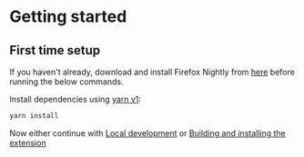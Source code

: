 # Getting started

## First time setup

If you haven't already, download and install Firefox Nightly from [here](https://www.mozilla.org/en-US/firefox/channel/desktop/) before running the below commands.

Install dependencies using [yarn v1](https://classic.yarnpkg.com/en/docs/install/):

```bash
yarn install
```

Now either continue with [Local development](./local-development.md) or [Building and installing the extension](./building-and-installing-the-extension.md)
